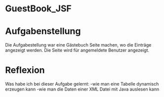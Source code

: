 # GuestBook_JSF

# Aufgabenstellung
Die Aufgabestellung war eine Gästebuch Seite machen, wo die Einträge angezeigt werden. Die Seite wird für angemeldete Benutzer angezeigt.
# Reflexion
Was habe ich bei dieser Aufgabe gelernt: 
-wie man eine Tabelle dynamisch erzeugen kann
-wie man die Daten einer XML Datei mit Java auslesen kann
